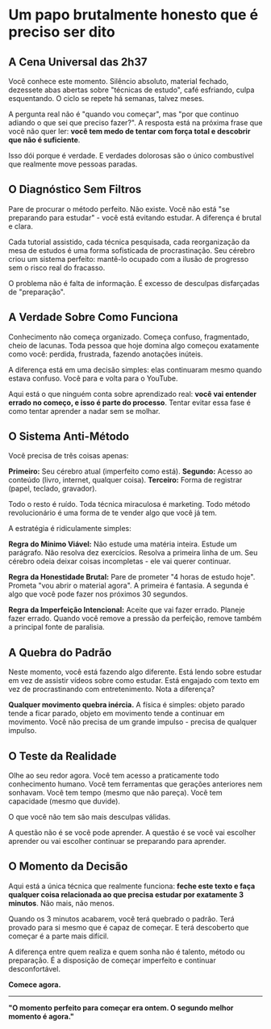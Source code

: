 # Um papo brutalmente honesto que é preciso ser dito

## A Cena Universal das 2h37

Você conhece este momento. Silêncio absoluto, material fechado, dezessete abas abertas sobre "técnicas de estudo", café esfriando, culpa esquentando. O ciclo se repete há semanas, talvez meses.

A pergunta real não é "quando vou começar", mas "por que continuo adiando o que sei que preciso fazer?". A resposta está na próxima frase que você não quer ler: **você tem medo de tentar com força total e descobrir que não é suficiente**.

Isso dói porque é verdade. E verdades dolorosas são o único combustível que realmente move pessoas paradas.

## O Diagnóstico Sem Filtros

Pare de procurar o método perfeito. Não existe. Você não está "se preparando para estudar" - você está evitando estudar. A diferença é brutal e clara.

Cada tutorial assistido, cada técnica pesquisada, cada reorganização da mesa de estudos é uma forma sofisticada de procrastinação. Seu cérebro criou um sistema perfeito: mantê-lo ocupado com a ilusão de progresso sem o risco real do fracasso.

O problema não é falta de informação. É excesso de desculpas disfarçadas de "preparação".

## A Verdade Sobre Como Funciona

Conhecimento não começa organizado. Começa confuso, fragmentado, cheio de lacunas. Toda pessoa que hoje domina algo começou exatamente como você: perdida, frustrada, fazendo anotações inúteis.

A diferença está em uma decisão simples: elas continuaram mesmo quando estava confuso. Você para e volta para o YouTube.

Aqui está o que ninguém conta sobre aprendizado real: **você vai entender errado no começo, e isso é parte do processo**. Tentar evitar essa fase é como tentar aprender a nadar sem se molhar.

## O Sistema Anti-Método

Você precisa de três coisas apenas:

**Primeiro:** Seu cérebro atual (imperfeito como está). **Segundo:** Acesso ao conteúdo (livro, internet, qualquer coisa). **Terceiro:** Forma de registrar (papel, teclado, gravador).

Todo o resto é ruído. Toda técnica miraculosa é marketing. Todo método revolucionário é uma forma de te vender algo que você já tem.

A estratégia é ridiculamente simples:

**Regra do Mínimo Viável:** Não estude uma matéria inteira. Estude um parágrafo. Não resolva dez exercícios. Resolva a primeira linha de um. Seu cérebro odeia deixar coisas incompletas - ele vai querer continuar.

**Regra da Honestidade Brutal:** Pare de prometer "4 horas de estudo hoje". Prometa "vou abrir o material agora". A primeira é fantasia. A segunda é algo que você pode fazer nos próximos 30 segundos.

**Regra da Imperfeição Intencional:** Aceite que vai fazer errado. Planeje fazer errado. Quando você remove a pressão da perfeição, remove também a principal fonte de paralisia.

## A Quebra do Padrão

Neste momento, você está fazendo algo diferente. Está lendo sobre estudar em vez de assistir vídeos sobre como estudar. Está engajado com texto em vez de procrastinando com entretenimento. Nota a diferença?

**Qualquer movimento quebra inércia.** A física é simples: objeto parado tende a ficar parado, objeto em movimento tende a continuar em movimento. Você não precisa de um grande impulso - precisa de qualquer impulso.

## O Teste da Realidade

Olhe ao seu redor agora. Você tem acesso a praticamente todo conhecimento humano. Você tem ferramentas que gerações anteriores nem sonhavam. Você tem tempo (mesmo que não pareça). Você tem capacidade (mesmo que duvide).

O que você não tem são mais desculpas válidas.

A questão não é se você pode aprender. A questão é se você vai escolher aprender ou vai escolher continuar se preparando para aprender.

## O Momento da Decisão

Aqui está a única técnica que realmente funciona: **feche este texto e faça qualquer coisa relacionada ao que precisa estudar por exatamente 3 minutos**. Não mais, não menos.

Quando os 3 minutos acabarem, você terá quebrado o padrão. Terá provado para si mesmo que é capaz de começar. E terá descoberto que começar é a parte mais difícil.

A diferença entre quem realiza e quem sonha não é talento, método ou preparação. É a disposição de começar imperfeito e continuar desconfortável.

**Comece agora.**

---

**"O momento perfeito para começar era ontem. O segundo melhor momento é agora."**